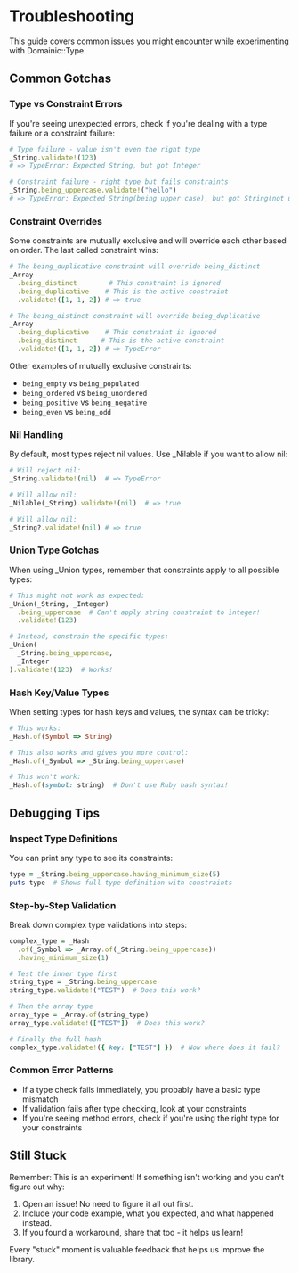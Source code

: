 # Troubleshooting

This guide covers common issues you might encounter while experimenting with Domainic::Type.

## Common Gotchas

### Type vs Constraint Errors

If you're seeing unexpected errors, check if you're dealing with a type failure or a constraint failure:

```ruby
# Type failure - value isn't even the right type
_String.validate!(123)  
# => TypeError: Expected String, but got Integer

# Constraint failure - right type but fails constraints
_String.being_uppercase.validate!("hello")
# => TypeError: Expected String(being upper case), but got String(not upper case)
```

### Constraint Overrides

Some constraints are mutually exclusive and will override each other based on order. The last called constraint wins:

```ruby
# The being_duplicative constraint will override being_distinct
_Array
  .being_distinct        # This constraint is ignored
  .being_duplicative    # This is the active constraint
  .validate!([1, 1, 2]) # => true

# The being_distinct constraint will override being_duplicative
_Array
  .being_duplicative    # This constraint is ignored
  .being_distinct      # This is the active constraint
  .validate!([1, 1, 2]) # => TypeError
```

Other examples of mutually exclusive constraints:

* `being_empty` vs `being_populated`
* `being_ordered` vs `being_unordered`
* `being_positive` vs `being_negative`
* `being_even` vs `being_odd`

### Nil Handling

By default, most types reject nil values. Use _Nilable if you want to allow nil:

```ruby
# Will reject nil:
_String.validate!(nil)  # => TypeError

# Will allow nil:
_Nilable(_String).validate!(nil)  # => true

# Will allow nil:
_String?.validate!(nil) # => true
```

### Union Type Gotchas

When using _Union types, remember that constraints apply to all possible types:

```ruby
# This might not work as expected:
_Union(_String, _Integer)
  .being_uppercase  # Can't apply string constraint to integer!
  .validate!(123)

# Instead, constrain the specific types:
_Union(
  _String.being_uppercase,
  _Integer
).validate!(123)  # Works!
```

### Hash Key/Value Types

When setting types for hash keys and values, the syntax can be tricky:

```ruby
# This works:
_Hash.of(Symbol => String)

# This also works and gives you more control:
_Hash.of(_Symbol => _String.being_uppercase)

# This won't work:
_Hash.of(symbol: string)  # Don't use Ruby hash syntax!
```

## Debugging Tips

### Inspect Type Definitions

You can print any type to see its constraints:

```ruby
type = _String.being_uppercase.having_minimum_size(5)
puts type  # Shows full type definition with constraints
```

### Step-by-Step Validation

Break down complex type validations into steps:

```ruby
complex_type = _Hash
  .of(_Symbol => _Array.of(_String.being_uppercase))
  .having_minimum_size(1)

# Test the inner type first
string_type = _String.being_uppercase
string_type.validate!("TEST")  # Does this work?

# Then the array type
array_type = _Array.of(string_type)
array_type.validate!(["TEST"])  # Does this work?

# Finally the full hash
complex_type.validate!({ key: ["TEST"] })  # Now where does it fail?
```

### Common Error Patterns

* If a type check fails immediately, you probably have a basic type mismatch
* If validation fails after type checking, look at your constraints
* If you're seeing method errors, check if you're using the right type for your constraints

## Still Stuck

Remember: This is an experiment! If something isn't working and you can't figure out why:

1. Open an issue! No need to figure it all out first.
2. Include your code example, what you expected, and what happened instead.
3. If you found a workaround, share that too - it helps us learn!

Every "stuck" moment is valuable feedback that helps us improve the library.
